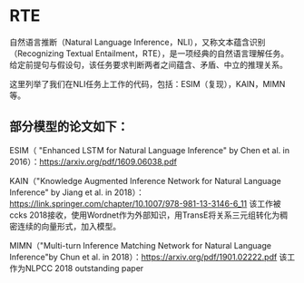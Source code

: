 # RTE
自然语言推断（Natural Language Inference，NLI），又称文本蕴含识别（Recognizing Textual Entailment，RTE），是一项经典的自然语言理解任务。给定前提句与假设句，该任务要求判断两者之间蕴含、矛盾、中立的推理关系。

这里列举了我们在NLI任务上工作的代码，包括：ESIM（复现），KAIN，MIMN等。

## 部分模型的论文如下：
ESIM（ "Enhanced LSTM for Natural Language Inference" by Chen et al. in 2016）：https://arxiv.org/pdf/1609.06038.pdf

KAIN（"Knowledge Augmented Inference Network for Natural Language Inference" by Jiang et al. in 2018）：https://link.springer.com/chapter/10.1007/978-981-13-3146-6_11
该工作被ccks 2018接收，使用Wordnet作为外部知识，用TransE将关系三元组转化为稠密连续的向量形式，加入模型。

MIMN（"Multi-turn Inference Matching Network for Natural Language Inference"by Chun et al. in 2018）：https://arxiv.org/pdf/1901.02222.pdf
该工作为NLPCC 2018 outstanding paper
